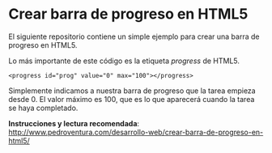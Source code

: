 Crear barra de progreso en HTML5
====================

El siguiente repositorio contiene un simple ejemplo para crear una barra de progreso en HTML5.

Lo más importante de este código es la etiqueta <i>progress</i> de HTML5.


```<progress id="prog" value="0" max="100"></progress>```



Simplemente indicamos a nuestra barra de progreso que la tarea empieza desde 0. El valor máximo es 100, que es lo que aparecerá cuando la tarea se haya completado.

<b>Instrucciones y lectura recomendada</b>: http://www.pedroventura.com/desarrollo-web/crear-barra-de-progreso-en-html5/